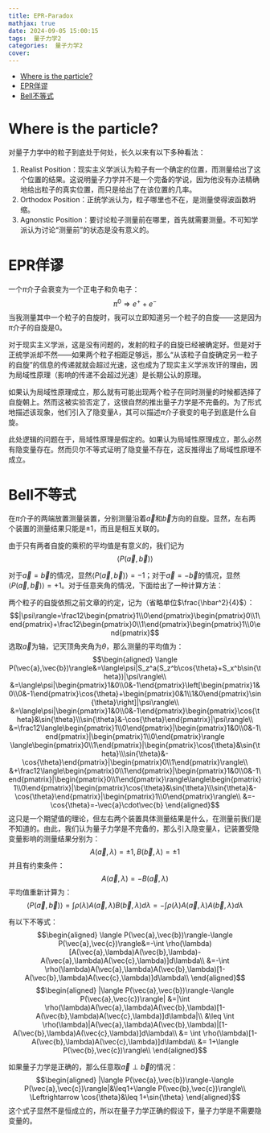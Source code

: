 ```yaml
---
title: EPR-Paradox
mathjax: true
date: 2024-09-05 15:00:15
tags:  量子力学2
categories:  量子力学2
cover:
---
```

- [Where is the particle?](#where-is-the-particle)
- [EPR佯谬](#epr佯谬)
- [Bell不等式](#bell不等式)

# Where is the particle?
对量子力学中的粒子到底处于何处，长久以来有以下多种看法：
1. Realist Position：现实主义学派认为粒子有一个确定的位置，而测量给出了这个位置的结果。这说明量子力学并不是一个完备的学说，因为他没有办法精确地给出粒子的真实位置，而只是给出了在该位置的几率。
2. Orthodox Position：正统学派认为，粒子哪里也不在，是测量使得波函数坍缩。
3. Agnonstic Position：要讨论粒子测量前在哪里，首先就需要测量。不可知学派认为讨论“测量前”的状态是没有意义的。

# EPR佯谬
一个$\pi$介子会衰变为一个正电子和负电子：
$$\pi^0\Rightarrow e^++e^-$$
当我测量其中一个粒子的自旋时，我可以立即知道另一个粒子的自旋——这是因为$\pi$介子的自旋是0。

对于现实主义学派，这是没有问题的，发射的粒子的自旋已经被确定好。但是对于正统学派却不然——如果两个粒子相距足够远，那么“从该粒子自旋确定另一粒子的自旋”的信息的传递就就会超过光速，这也成为了现实主义学派攻讦的理由，因为局域性原理（影响的传递不会超过光速）是长期公认的原理。

如果认为局域性原理成立，那么就有可能出现两个粒子在同时测量的时候都选择了自旋朝上。然而这被实验否定了，这很自然的推出量子力学是不完备的。为了形式地描述该现象，他们引入了隐变量$\lambda$，其可以描述$\pi$介子衰变的电子到底是什么自旋。

此处逻辑的问题在于，局域性原理是假定的。如果认为局域性原理成立，那么必然有隐变量存在。然而贝尔不等式证明了隐变量不存在，这反推得出了局域性原理不成立。

# Bell不等式

在$\pi$介子的两端放置测量装置，分别测量沿着$\vec{a}$和$\vec{b}$方向的自旋。显然，左右两个装置的测量结果只能是$\pm 1$，而且是相互关联的。

由于只有两者自旋的乘积的平均值是有意义的，我们记为
$$\langle P(\vec{a},\vec{b})\rangle$$

对于$\vec{a}=\vec{b}$的情况，显然$\langle P(\vec{a},\vec{b})\rangle=-1$；对于$\vec{a}=-\vec{b}$的情况，显然$\langle P(\vec{a},\vec{b})\rangle=+1$。对于任意夹角的情况，下面给出了一种计算方法：

两个粒子的自旋依照之前文章的约定，记为（省略单位$\frac{\hbar^2}{4}$）：
$$|\psi\rangle=\frac12\begin{pmatrix}1\\0\end{pmatrix}\begin{pmatrix}0\\1\end{pmatrix}+\frac12\begin{pmatrix}0\\1\end{pmatrix}\begin{pmatrix}1\\0\end{pmatrix}$$
选取$\vec{a}$为轴，记天顶角夹角为$\theta$，那么测量的平均值为：
$$\begin{aligned}
\langle P(\vec{a},\vec{b})\rangle&=\langle\psi|S_z^a(S_z^b\cos{\theta}+S_x^b\sin{\theta})|\psi\rangle\\
&=\langle\psi|\begin{pmatrix}1&0\\0&-1\end{pmatrix}\left[\begin{pmatrix}1&0\\0&-1\end{pmatrix}\cos{\theta}+\begin{pmatrix}0&1\\1&0\end{pmatrix}\sin{\theta}\right]|\psi\rangle\\
&=\langle\psi|\begin{pmatrix}1&0\\0&-1\end{pmatrix}\begin{pmatrix}\cos{\theta}&\sin{\theta}\\\sin{\theta}&-\cos{\theta}\end{pmatrix}|\psi\rangle\\
&=\frac12\langle\begin{pmatrix}1\\0\end{pmatrix}|\begin{pmatrix}1&0\\0&-1\end{pmatrix}|\begin{pmatrix}1\\0\end{pmatrix}\rangle \langle\begin{pmatrix}0\\1\end{pmatrix}|\begin{pmatrix}\cos{\theta}&\sin{\theta}\\\sin{\theta}&-\cos{\theta}\end{pmatrix}|\begin{pmatrix}0\\1\end{pmatrix}\rangle\\
&+\frac12\langle\begin{pmatrix}0\\1\end{pmatrix}|\begin{pmatrix}1&0\\0&-1\end{pmatrix}|\begin{pmatrix}0\\1\end{pmatrix}\rangle\langle\begin{pmatrix}1\\0\end{pmatrix}|\begin{pmatrix}\cos{\theta}&\sin{\theta}\\\sin{\theta}&-\cos{\theta}\end{pmatrix}|\begin{pmatrix}1\\0\end{pmatrix}\rangle\\
&=-\cos{\theta}=-\vec{a}\cdot\vec{b}
\end{aligned}$$
这只是一个期望值的理论，但左右两个装置具体测量结果是什么，在测量前我们是不知道的。由此，我们认为量子力学是不完备的，那么引入隐变量$\lambda$，记装置受隐变量影响的测量结果分别为：
$$A(\vec{a},\lambda)=\pm1,B(\vec{b},\lambda)=\pm1$$
并且有约束条件：
$$A(\vec{a},\lambda)=-B(\vec{a},\lambda)$$
平均值重新计算为：
$$\langle P(\vec{a},\vec{b})\rangle=\int \rho(\lambda)A(\vec{a},\lambda)B(\vec{b},\lambda)d\lambda=-\int \rho(\lambda)A(\vec{a},\lambda)A(\vec{b},\lambda)d\lambda$$

有以下不等式：
$$\begin{aligned}
\langle P(\vec{a},\vec{b})\rangle-\langle P(\vec{a},\vec{c})\rangle&=-\int \rho(\lambda)[A(\vec{a},\lambda)A(\vec{b},\lambda)-A(\vec{a},\lambda)A(\vec{c},\lambda)]d\lambda\\
&=-\int \rho(\lambda)A(\vec{a},\lambda)A(\vec{b},\lambda)[1-A(\vec{b},\lambda)A(\vec{c},\lambda)]d\lambda\\
\end{aligned}$$
$$\begin{aligned}
|\langle P(\vec{a},\vec{b})\rangle-\langle P(\vec{a},\vec{c})\rangle|
&=|\int \rho(\lambda)A(\vec{a},\lambda)A(\vec{b},\lambda)[1-A(\vec{b},\lambda)A(\vec{c},\lambda)]d\lambda|\\
&\leq \int \rho(\lambda)|A(\vec{a},\lambda)A(\vec{b},\lambda)|[1-A(\vec{b},\lambda)A(\vec{c},\lambda)]d\lambda\\
&= \int \rho(\lambda)[1-A(\vec{b},\lambda)A(\vec{c},\lambda)]d\lambda\\
&= 1+\langle P(\vec{b},\vec{c})\rangle\\
\end{aligned}$$

如果量子力学是正确的，那么任意取$\vec{a}\perp\vec{b}$的情况：
$$\begin{aligned}
|\langle P(\vec{a},\vec{b})\rangle-\langle P(\vec{a},\vec{c})\rangle|&\leq1+\langle P(\vec{b},\vec{c})\rangle\\
\Leftrightarrow \cos{\theta}&\leq 1+\sin{\theta}
\end{aligned}$$
这个式子显然不是恒成立的，所以在量子力学正确的假设下，量子力学是不需要隐变量的。


